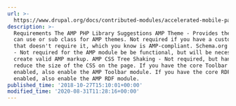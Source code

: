```yaml
---
url: >-
  https://www.drupal.org/docs/contributed-modules/accelerated-mobile-pages-amp/amp-version-83/getting-started
description: >-
  Requirements The AMP PHP Library Suggestions AMP Theme - Provides themes you
  can use or sub class for AMP themes. Not required if you have a custom theme
  that doesn't require it, which you know is AMP-compliant. Schema.org Metadata
  - Not required for the AMP module be be functional, but will be necessary to
  create valid AMP markup. AMP CSS Tree Shaking - Not required, but handy to
  reduce the size of the CSS on the page. If you have the core Toolbar module
  enabled, also enable the AMP Toolbar module. If you have the core RDF module
  enabled, also enable the AMP RDF module.
published_time: '2018-10-27T15:10:01+00:00'
modified_time: '2020-08-31T11:28:16+00:00'
---
```

